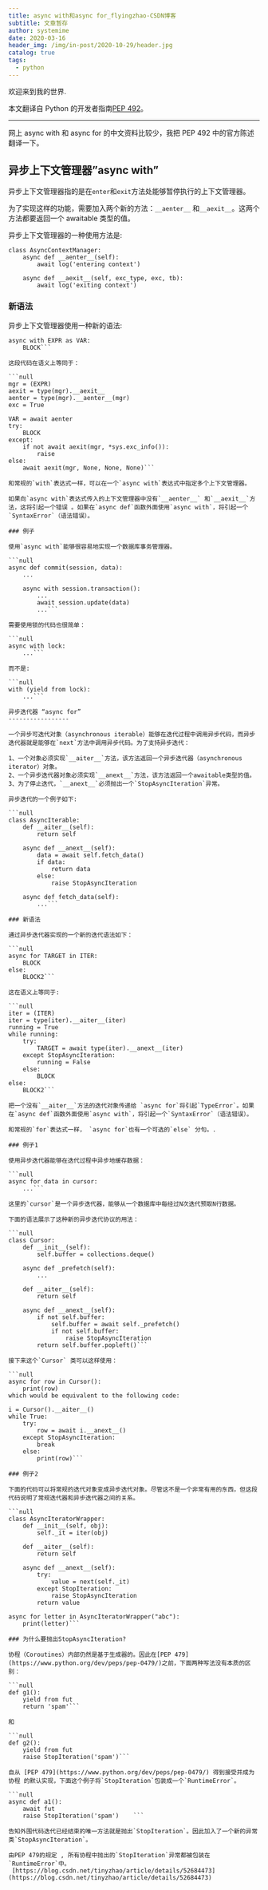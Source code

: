 ```yaml
---
title: async with和async for_flyingzhao-CSDN博客
subtitle: 文章暂存
author: systemime
date: 2020-03-16
header_img: /img/in-post/2020-10-29/header.jpg
catalog: true
tags:
  - python
---
```


欢迎来到我的世界.

<!-- more -->

本文翻译自 Python 的开发者指南[PEP 492](https://www.python.org/dev/peps/pep-0492/#asynchronous-context-managers-and-async-with)。

* * *

网上 async with 和 async for 的中文资料比较少，我把 PEP 492 中的官方陈述翻译一下。

## 异步上下文管理器”async with”

异步上下文管理器指的是在`enter`和`exit`方法处能够暂停执行的上下文管理器。

为了实现这样的功能，需要加入两个新的方法：`__aenter__` 和`__aexit__`。这两个方法都要返回一个 awaitable 类型的值。

异步上下文管理器的一种使用方法是:

```null
class AsyncContextManager:
    async def __aenter__(self):
        await log('entering context')

    async def __aexit__(self, exc_type, exc, tb):
        await log('exiting context')
```

### 新语法

异步上下文管理器使用一种新的语法:

````null
async with EXPR as VAR:
    BLOCK```

这段代码在语义上等同于：

```null
mgr = (EXPR)
aexit = type(mgr).__aexit__
aenter = type(mgr).__aenter__(mgr)
exc = True

VAR = await aenter
try:
    BLOCK
except:
    if not await aexit(mgr, *sys.exc_info()):
        raise
else:
    await aexit(mgr, None, None, None)```

和常规的`with`表达式一样，可以在一个`async with`表达式中指定多个上下文管理器。

如果向`async with`表达式传入的上下文管理器中没有`__aenter__` 和`__aexit__`方法，这将引起一个错误 。如果在`async def`函数外面使用`async with`，将引起一个`SyntaxError`（语法错误）。

### 例子

使用`async with`能够很容易地实现一个数据库事务管理器。

```null
async def commit(session, data):
    ...

    async with session.transaction():
        ...
        await session.update(data)
        ...```

需要使用锁的代码也很简单：

```null
async with lock:
    ...```

而不是:

```null
with (yield from lock):
    ...```

异步迭代器 “async for”
-----------------

一个异步可迭代对象（asynchronous iterable）能够在迭代过程中调用异步代码，而异步迭代器就是能够在`next`方法中调用异步代码。为了支持异步迭代：

1、一个对象必须实现`__aiter__`方法，该方法返回一个异步迭代器（asynchronous iterator）对象。  
2、一个异步迭代器对象必须实现`__anext__`方法，该方法返回一个awaitable类型的值。  
3、为了停止迭代，`__anext__`必须抛出一个`StopAsyncIteration`异常。

异步迭代的一个例子如下:

```null
class AsyncIterable:
    def __aiter__(self):
        return self

    async def __anext__(self):
        data = await self.fetch_data()
        if data:
            return data
        else:
            raise StopAsyncIteration

    async def fetch_data(self):
        ...```

### 新语法

通过异步迭代器实现的一个新的迭代语法如下：

```null
async for TARGET in ITER:
    BLOCK
else:
    BLOCK2```

这在语义上等同于:

```null
iter = (ITER)
iter = type(iter).__aiter__(iter)
running = True
while running:
    try:
        TARGET = await type(iter).__anext__(iter)
    except StopAsyncIteration:
        running = False
    else:
        BLOCK
else:
    BLOCK2```

把一个没有`__aiter__`方法的迭代对象传递给 `async for`将引起`TypeError`。如果在`async def`函数外面使用`async with`，将引起一个`SyntaxError`（语法错误）。

和常规的`for`表达式一样， `async for`也有一个可选的`else` 分句。.

### 例子1

使用异步迭代器能够在迭代过程中异步地缓存数据：

```null
async for data in cursor:
    ...```

这里的`cursor`是一个异步迭代器，能够从一个数据库中每经过N次迭代预取N行数据。

下面的语法展示了这种新的异步迭代协议的用法：

```null
class Cursor:
    def __init__(self):
        self.buffer = collections.deque()

    async def _prefetch(self):
        ...

    def __aiter__(self):
        return self

    async def __anext__(self):
        if not self.buffer:
            self.buffer = await self._prefetch()
            if not self.buffer:
                raise StopAsyncIteration
        return self.buffer.popleft()```

接下来这个`Cursor` 类可以这样使用：

```null
async for row in Cursor():
    print(row)
which would be equivalent to the following code:

i = Cursor().__aiter__()
while True:
    try:
        row = await i.__anext__()
    except StopAsyncIteration:
        break
    else:
        print(row)```

### 例子2

下面的代码可以将常规的迭代对象变成异步迭代对象。尽管这不是一个非常有用的东西，但这段代码说明了常规迭代器和异步迭代器之间的关系。

```null
class AsyncIteratorWrapper:
    def __init__(self, obj):
        self._it = iter(obj)

    def __aiter__(self):
        return self

    async def __anext__(self):
        try:
            value = next(self._it)
        except StopIteration:
            raise StopAsyncIteration
        return value

async for letter in AsyncIteratorWrapper("abc"):
    print(letter)```

### 为什么要抛出StopAsyncIteration?

协程（Coroutines）内部仍然是基于生成器的。因此在[PEP 479](https://www.python.org/dev/peps/pep-0479/)之前，下面两种写法没有本质的区别：

```null
def g1():
    yield from fut
    return 'spam'```

和

```null
def g2():
    yield from fut
    raise StopIteration('spam')```

自从 [PEP 479](https://www.python.org/dev/peps/pep-0479/) 得到接受并成为协程 的默认实现，下面这个例子将`StopIteration`包装成一个`RuntimeError`。

```null
async def a1():
    await fut
    raise StopIteration('spam')    ```

告知外围代码迭代已经结束的唯一方法就是抛出`StopIteration`。因此加入了一个新的异常类`StopAsyncIteration`。

由PEP 479的规定 , 所有协程中抛出的`StopIteration`异常都被包装在`RuntimeError`中。 
 [https://blog.csdn.net/tinyzhao/article/details/52684473](https://blog.csdn.net/tinyzhao/article/details/52684473)
````
